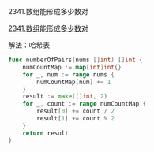 2341.数组能形成多少数对

[2341.数组能形成多少数对](https://leetcode.cn/problems/maximum-number-of-pairs-in-array/)



解法：哈希表



```go
func numberOfPairs(nums []int) []int {
	numCountMap := map[int]int{}
	for _, num := range nums {
		numCountMap[num] += 1
	}
	result := make([]int, 2)
	for _, count := range numCountMap {
		result[0] += count / 2
		result[1] += count % 2
	}
	return result
}
```
